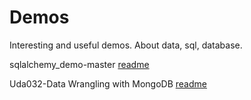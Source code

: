 # Demos
Interesting and useful demos. About data, sql, database.

sqlalchemy_demo-master [readme](./sqlalchemy_demo-master/README.md)

Uda032-Data Wrangling with MongoDB [readme](./ud032-Data-Wrangling-with-MongoDB/readme.MD)